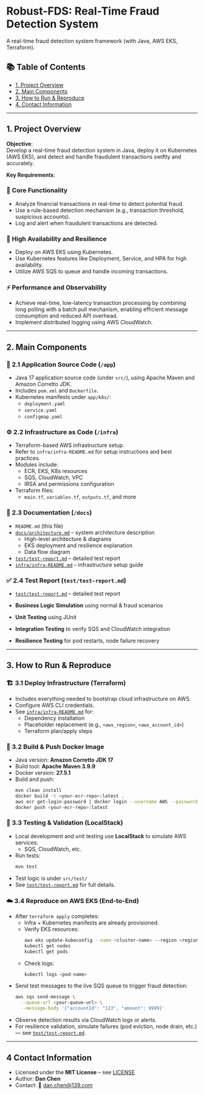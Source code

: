 # Robust-FDS: Real-Time Fraud Detection System
A real-time fraud detection system framework (with Java, AWS EKS, Terraform).

## 📚 Table of Contents

- [1. Project Overview](#1-project-overview)
- [2. Main Components](#2-main-components)
- [3. How to Run & Reproduce](#3-how-to-run--reproduce)
- [4. Contact Information](#4-contact-information)

---

## 1. Project Overview

**Objective**:  
Develop a real-time fraud detection system in Java, deploy it on Kubernetes (AWS EKS), and detect and handle fraudulent transactions swiftly and accurately.

**Key Requirements**:

### 🧠 Core Functionality
- Analyze financial transactions in real-time to detect potential fraud.
- Use a rule-based detection mechanism (e.g., transaction threshold, suspicious accounts).
- Log and alert when fraudulent transactions are detected.

### 🔁 High Availability and Resilience
- Deploy on AWS EKS using Kubernetes.
- Use Kubernetes features like Deployment, Service, and HPA for high availability.
- Utilize AWS SQS to queue and handle incoming transactions.

### ⚡ Performance and Observability
- Achieve real-time, low-latency transaction processing by combining long polling with a batch pull mechanism, enabling efficient message consumption and reduced API overhead.
- Implement distributed logging using AWS CloudWatch.

---

## 2. Main Components

### 🧩 2.1 Application Source Code (`/app`)
- Java 17 application source code (under `src/`), using Apache Maven and Amazon Corretto JDK.
- Includes `pom.xml` and `Dockerfile`.
- Kubernetes manifests under `app/k8s/`:
  - `deployment.yaml`
  - `service.yaml`
  - `configmap.yaml`

### ⚙️ 2.2 Infrastructure as Code (`/infra`)
- Terraform-based AWS infrastructure setup.
- Refer to `infra/infra-README.md` for setup instructions and best practices.
- Modules include:
  - ECR, EKS, K8s resources
  - SQS, CloudWatch, VPC
  - IRSA and permissions configuration
- Terraform files:
  - `main.tf`, `variables.tf`, `outputs.tf`, and more

### 📄 2.3 Documentation (`/docs`)
- `README.md` (this file)
- [`docs/architecture.md`](docs/architecture.md) – system architecture description
  - High-level architecture & diagrams
  - EKS deployment and resilience explanation
  - Data flow diagram
- [`test/test-report.md`](test/test-report.md) – detailed test report
- [`infra/infra-README.md`](infra/infra-README.md) – infrastructure setup guide

### ✅ 2.4 Test Report (`test/test-report.md`)

- [`test/test-report.md`](test/test-report.md) – detailed test report

- **Business Logic Simulation** using normal & fraud scenarios
- **Unit Testing** using JUnit
- **Integration Testing** to verify SQS and CloudWatch integration
- **Resilience Testing** for pod restarts, node failure recovery

---

## 3. How to Run & Reproduce

### 🏗 3.1 Deploy Infrastructure (Terraform)
- Includes everything needed to bootstrap cloud infrastructure on AWS.
- Configure AWS CLI credentials.
- See [`infra/infra-README.md`](infra/infra-README.md) for:
  - Dependency installation
  - Placeholder replacement (e.g., `<aws_region>`, `<aws_account_id>`)
  - Terraform plan/apply steps

### 🚀 3.2 Build & Push Docker Image
- Java version: **Amazon Corretto JDK 17**
- Build tool: **Apache Maven 3.9.9**
- Docker version: **27.5.1**
- Build and push:
  ```bash
  mvn clean install
  docker build -t <your-ecr-repo>:latest .
  aws ecr get-login-password | docker login --username AWS --password-stdin <your-aws-account>.dkr.ecr.<region>.amazonaws.com
  docker push <your-ecr-repo>:latest
  ```

### 🧪 3.3 Testing & Validation (LocalStack)
- Local development and unit testing use **LocalStack** to simulate AWS services:
  - SQS, CloudWatch, etc.
- Run tests:
  ```bash
  mvn test
  ```
- Test logic is under `src/test/`
- See [`test/test-report.md`](test/test-report.md) for full details.

### ☁️ 3.4 Reproduce on AWS EKS (End-to-End)
- After `terraform apply` completes:
  - Infra + Kubernetes manifests are already provisioned.
  - Verify EKS resources:
    ```bash
    aws eks update-kubeconfig --name <cluster-name> --region <region>
    kubectl get nodes
    kubectl get pods
    ```
  - Check logs:
    ```bash
    kubectl logs <pod-name>
    ```
- Send test messages to the live SQS queue to trigger fraud detection:
  ```bash
  aws sqs send-message \
    --queue-url <your-queue-url> \
    --message-body '{"accountId": "123", "amount": 9999}'
  ```
- Observe detection results via CloudWatch logs or alerts.
- For resilience validation, simulate failures (pod eviction, node drain, etc.) — see [`test/test-report.md`](test/test-report.md).

---

## 4 Contact Information

- Licensed under the **MIT License** – see [LICENSE](LICENSE)
- Author: **Dan Chen**
- Contact: 📧 [dan.chen@139.com](mailto:dan.chen@139.com)

